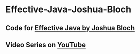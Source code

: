 # Effective-Java-Joshua-Bloch
## Code for [Effective Java by Joshua Bloch](https://www.amazon.com.au/Effective-Java-Joshua-Bloch/dp/0134685997/)
## Video Series on [YouTube](https://youtube.com/playlist?list=PLcJ6nqGscKrd2UxeLTY-fIr0dzdMIOHAK)
